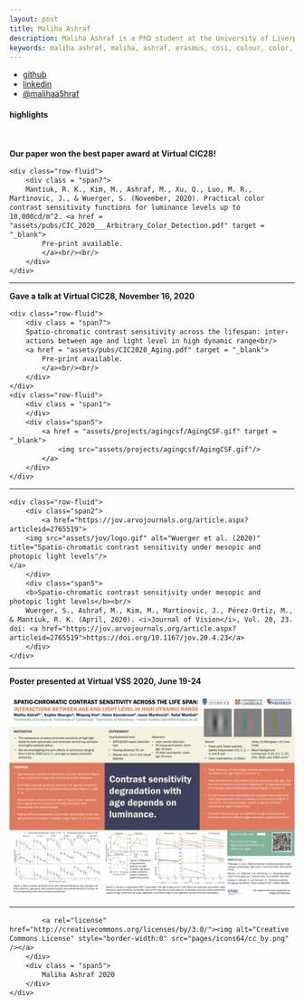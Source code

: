 ```yaml
---
layout: post
title: Maliha Ashraf
description: Maliha Ashraf is a PhD student at the University of Liverpool. She has previously received an Erasumus Mundus Joint Master degree in "Color in Science & Technology".
keywords: maliha ashraf, maliha, ashraf, erasmus, cosi, colour, color, computational color, computational vision, vision, contrast, contrast sensitivity, perception, modeling, modelling, psychology, psychophysics, ned, ujm, ugr, uef, uol, liverpool
---
```


<div class="navbar">
  <div class="navbar-inner">
      <ul class="nav">  
          <li><a href="https://github.com/MalihaAshraf">github</a></li>
		  <li><a href="https://www.linkedin.com/in/malihaashraf/">linkedin</a></li>
		  <li><a href="https://twitter.com/MalihaA5hraf">@malihaa5hraf</a></li>
      </ul>
  </div>
</div>

<div class="container">
	<h4><a name="contact"></a>highlights</h4>
	<br /> <br />
</div>

<div class="container">
<!--<h4><a name="contact"></a>Recent Publication</h4>-->
	<b>Our paper won the best paper award at Virtual CIC28!</b><br/>
	
	<div class="row-fluid">
		<div class = "span7">
		Mantiuk, R. K., Kim, M., Ashraf, M., Xu, Q., Luo, M. R., Martinovic, J., & Wuerger, S. (November, 2020). Practical color contrast sensitivity functions for luminance levels up to 10,000cd/m^2. <a href = "assets/pubs/CIC_2020___Arbitrary_Color_Detection.pdf" target = "_blank">
			Pre-print available.	
			</a><br/><br/>
		</div>
	</div>
</div>

<hr />

<div class="container">
<!--<h4><a name="contact"></a>Recent Publication</h4>-->
	<b>Gave a talk at Virtual CIC28, November 16, 2020</b><br/>
	
	<div class="row-fluid">
		<div class = "span7">
		Spatio-chromatic contrast sensitivity across the lifespan: inter-
		actions between age and light level in high dynamic range<br/>
		<a href = "assets/pubs/CIC2020_Aging.pdf" target = "_blank">
			Pre-print available.	
			</a><br/><br/>
		</div>
	</div>
	<div class="row-fluid">
		<div class = "span1">
		</div>
		<div class="span5">
			<a href = "assets/projects/agingcsf/AgingCSF.gif" target = "_blank">
				<img src="assets/projects/agingcsf/AgingCSF.gif"/>
			</a>
		</div>
	</div>
</div>

<hr />

<div class="container">
<!--<h4><a name="contact"></a>Recent Publication</h4>-->

    <div class="row-fluid">
        <div class="span2">
            <a href="https://jov.arvojournals.org/article.aspx?articleid=2765519">
        <img src="assets/jov/logo.gif" alt="Wuerger et al. (2020)" title="Spatio-chromatic contrast sensitivity under mesopic and photopic light levels"/>
    </a>
        </div>
        <div class="span5">
        <b>Spatio-chromatic contrast sensitivity under mesopic and photopic light levels</b><br/>
		Wuerger, S., Ashraf, M., Kim, M., Martinovic, J., Pérez-Ortiz, M., & Mantiuk, R. K. (April, 2020). <i>Journal of Vision</i>, Vol. 20, 23. doi: <a href="https://jov.arvojournals.org/article.aspx?articleid=2765519">https://doi.org/10.1167/jov.20.4.23</a>
        </div>
    </div>
</div>

<hr />

<div class="container">
<!--<h4><a name="contact"></a>Recent Conference Poster</h4>-->
	<b>Poster presented at Virtual VSS 2020, June 19-24</b><br/><br/>
	<div class="row-fluid">
		<div class = "span1">
		</div>
		<div class="span5">
			<a href = "assets/cic2020/vss2020_poster.pdf" target = "_blank">
				<img src="assets/cic2020/vss_poster.png"/>
			</a>
		</div>
	</div>
</div>

<hr />

<div class="container">
	<div class="row-fluid">
		<div class = "span2">
		
			<a rel="license" href="http://creativecommons.org/licenses/by/3.0/"><img alt="Creative Commons License" style="border-width:0" src="pages/icons64/cc_by.png" /></a>
		</div>
		<div class = "span5">
			Maliha Ashraf 2020
		</div>
	</div>
</div>



